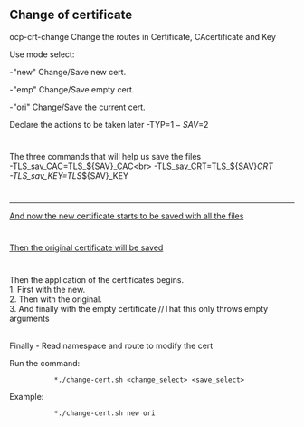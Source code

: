 ## Change of certificate
<p> ocp-crt-change
 Change the routes in
           Certificate,
           CAcertificate and
           Key</p>
Use mode select:    

 -"new" Change/Save new cert.
 
 -"emp" Change/Save empty cert.
 
 -"ori" Change/Save the current cert.

Declare the actions to be taken later
-TYP=$1
-SAV=$2
#
#
The three commands that will help us save the files
<br>
-TLS_sav_CAC=TLS_${SAV}_CAC<br>
-TLS_sav_CRT=TLS_${SAV}_CRT<br>
-TLS_sav_KEY=TLS_${SAV}_KEY<br>
#
------------------------------------------------------------------------
<u>And now the new certificate starts to be saved with all the files</u>
#
#
#
<u>Then the original certificate will be saved</u>
#
#
 <p> Then the application of the certificates begins.<br>
1. First with the new.<br>
2. Then with the original.<br>
3. And finally with the empty certificate //That this only throws empty arguments<br>
</br>




Finally - Read namespace and route to modify the cert

 Run the command:
 
               *./change-cert.sh <change_select> <save_select>
 Example:
 
               *./change-cert.sh new ori


</p>
